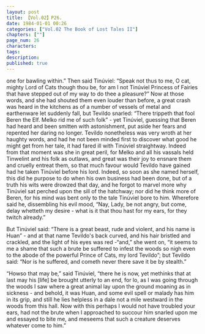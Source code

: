 ```yaml
---
layout: post
title: 【Vol.02】P26.
date: 1984-01-01 00:26
categories: ["Vol.02 The Book of Lost Tales II"]
chapters: [""]
page_num: 26
characters: 
tags: 
description: 
published: true
---
```


<p style="text-indent: 0;">
one for bawling within.” Then said Tinúviel: “Speak not thus to me, O cat, mighty Lord of Cats though thou be, for am I not Tinúviel Princess of Fairies that have stepped out of my way to do thee a pleasure?” Now at those words, and she had shouted them even louder than before, a great crash was heard in the kitchens as of a number of vessels of metal and earthenware let suddenly fall, but Tevildo snarled: “There trippeth that fool Beren the Elf. Melko rid me of such folk” - yet Tinúviel, guessing that Beren had heard and been smitten with astonishment, put aside her fears and repented her daring no longer. Tevildo nonetheless was very wroth at her haughty words, and had he not been minded first to discover what good he might get from her tale, it had fared ill with Tinúviel straightway. Indeed from that moment was she in great peril, for Melko and all his vassals held Tinwelint and his folk as outlaws, and great was their joy to ensnare them and cruelly entreat them, so that much favour would Tevildo have gained had he taken Tinúviel before his lord. Indeed, so soon as she named herself, this did he purpose to do when his own business had been done, but of a truth his wits were drowzed that day, and he forgot to marvel more why Tinúviel sat perched upon the sill of the hatchway; nor did he think more of Beren, for his mind was bent only to the tale Tinúviel bore to him. Wherefore said he, dissembling his evil mood, “Nay, Lady, be not angry, but come, delay whetteth my desire - what is it that thou hast for my ears, for they twitch already.”
</p>

But Tinúviel said: “There is a great beast, rude and violent, and his name is Huan” - and at that name Tevildo's back curved, and his hair bristled and crackled, and the light of his eyes was red -“and,” she went on, “it seems to me a shame that such a brute be suffered to infest the woods so nigh even to the abode of the powerful Prince of Cats, my lord Tevildo”; but Tevildo said: “Nor is he suffered, and cometh never there save it be by stealth.”

“Howso that may be,” said Tinúviel, “there he is now, yet methinks that at last may his [life] be brought utterly to an end, for lo, as I was going through the woods I saw where a great animal lay upon the ground moaning as in sickness - and behold, it was Huan, and some evil spell or malady has him in its grip, and still he lies helpless in a dale not a mile westward in the woods from this hall. Now with this perhaps I would not have troubled your ears, had not the brute when I approached to succour him snarled upon me and essayed to bite me, and meseems that such a creature deserves whatever come to him.”

